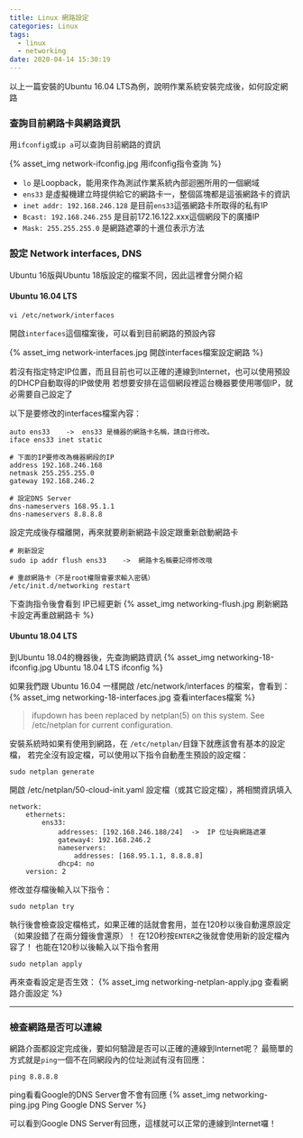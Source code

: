 ```yaml
---
title: Linux 網路設定
categories: Linux
tags:
  - linux
  - networking
date: 2020-04-14 15:30:19
---
```


以上一篇安裝的Ubuntu 16.04 LTS為例，說明作業系統安裝完成後，如何設定網路

### 查詢目前網路卡與網路資訊

用`ifconfig`或`ip a`可以查詢目前網路的資訊

{% asset_img network-ifconfig.jpg 用ifconfig指令查詢 %}

<!-- more -->

- `lo` 是Loopback，能用來作為測試作業系統內部迴圈所用的一個網域
- `ens33` 是虛擬機建立時提供給它的網路卡一，整個區塊都是這張網路卡的資訊
- `inet addr: 192.168.246.128` 是目前`ens33`這張網路卡所取得的私有IP
- `Bcast: 192.168.246.255` 是目前172.16.122.xxx這個網段下的廣播IP
- `Mask: 255.255.255.0` 是網路遮罩的十進位表示方法

### 設定 Network interfaces, DNS

Ubuntu 16版與Ubuntu 18版設定的檔案不同，因此這裡會分開介紹

#### Ubuntu 16.04 LTS

```
vi /etc/network/interfaces
```

開啟`interfaces`這個檔案後，可以看到目前網路的預設內容

{% asset_img network-interfaces.jpg 開啟interfaces檔案設定網路 %}

若沒有指定特定IP位置，而且目前也可以正確的連線到Internet，也可以使用預設的DHCP自動取得的IP做使用
若想要安排在這個網段裡這台機器要使用哪個IP，就必需要自己設定了

以下是要修改的interfaces檔案內容：
```
auto ens33    ->  ens33 是機器的網路卡名稱，請自行修改。
iface ens33 inet static

# 下面的IP要修改為機器網段的IP
address 192.168.246.168
netmask 255.255.255.0
gateway 192.168.246.2

# 設定DNS Server
dns-nameservers 168.95.1.1
dns-nameservers 8.8.8.8
```

設定完成後存檔離開，再來就要刷新網路卡設定跟重新啟動網路卡
```
# 刷新設定
sudo ip addr flush ens33    ->  網路卡名稱要記得修改哦

# 重啟網路卡（不是root權限會要求輸入密碼）
/etc/init.d/networking restart
```

下查詢指令後會看到 IP已經更新
{% asset_img networking-flush.jpg 刷新網路卡設定再重啟網路卡 %}

#### Ubuntu 18.04 LTS

到Ubuntu 18.04的機器後，先查詢網路資訊
{% asset_img networking-18-ifconfig.jpg Ubuntu 18.04 LTS ifconfig %}

如果我們跟 Ubuntu 16.04 一樣開啟 /etc/network/interfaces 的檔案，會看到：
{% asset_img networking-18-interfaces.jpg 查看interfaces檔案 %}

> ifupdown has been replaced by netplan(5) on this system. See /etc/netplan for current configuration.

安裝系統時如果有使用到網路，在 `/etc/netplan/`目錄下就應該會有基本的設定檔，
若完全沒有設定檔，可以使用以下指令自動產生預設的設定檔：
```
sudo netplan generate
```

開啟 /etc/netplan/50-cloud-init.yaml 設定檔（或其它設定檔），將相關資訊填入
```
network:
    ethernets:
        ens33:
            addresses: [192.168.246.188/24]  ->  IP 位址與網路遮罩
            gateway4: 192.168.246.2
            nameservers:
                addresses: [168.95.1.1, 8.8.8.8]
            dhcp4: no
    version: 2
```
修改並存檔後輸入以下指令：
```
sudo netplan try
```
執行後會檢查設定檔格式，如果正確的話就會套用，並在120秒以後自動還原設定（如果設錯了在兩分鐘後會還原）！
在120秒按`ENTER`之後就會使用新的設定檔內容了！
也能在120秒以後輸入以下指令套用
```
sudo netplan apply
```
再來查看設定是否生效：
{% asset_img networking-netplan-apply.jpg 查看網路介面設定 %}

---

### 檢查網路是否可以連線

網路介面都設定完成後，要如何驗證是否可以正確的連線到Internet呢？
最簡單的方式就是`ping`一個不在同網段內的位址測試有沒有回應：
```
ping 8.8.8.8
```
ping看看Google的DNS Server會不會有回應
{% asset_img networking-ping.jpg Ping Google DNS Server %}

可以看到Google DNS Server有回應，這樣就可以正常的連線到Internet囉！